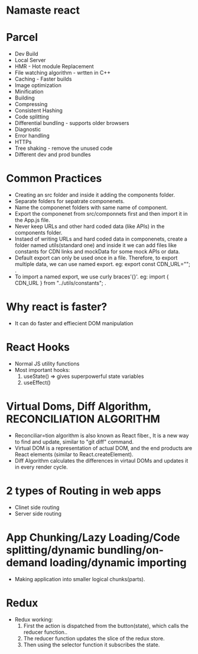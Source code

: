 # Namaste react

# Parcel
- Dev Build
- Local Server
- HMR - Hot module Replacement
- File watching algorithm - wrtten in C++
- Caching - Faster builds
- Image optimization
- Minification
- Building
- Compressing
- Consistent Hashing
- Code splitting
- Differential bundling - supports older browsers
- Diagnostic
- Error handling
- HTTPs
- Tree shaking - remove the unused code
- Different dev and prod bundles


# Common Practices
- Creating an src folder and inside it adding the components folder.
- Separate folders for sepatrate componenets.
- Name the componenet folders with same name of component.
- Export the componenet from src/componnets first and then import it in the App.js file.
- Never keep URLs and other hard coded data (like APIs) in the components folder.
- Instaed of writing URLs and hard coded data in componenets, create a folder named utils(standard one) and inside it we can add files like      constants for CDN links and mockData for some mock APIs or data.
- Default export can only be used once in a file. Therefore, to export multiple data, we can use named export. eg: export const CDN_URL=""; .
- To import a named export, we use curly braces'{}'. eg: import { CDN_URL } from "../utils/constants"; .


# Why react is faster?
- It can do faster and effiecient DOM manipulation

# React Hooks
- Normal JS utility functions
- Most important hooks:
    1. useState() => gives superpowerful state variables
    2. useEffect()

# Virtual Doms, Diff Algorithm, RECONCILIATION ALGORITHM
- Reconciliar=tion algorithm is also known as React fiber., It is a new way to find and update, similar to "git diff" command.
- Virtual DOM is a representation of actual DOM, and the end products are React elements (similar to React.createElement).
- Diff Algorithm calculates the differences in virtaul DOMs and updates it in every render cycle.

# 2 types of Routing in web apps
- Clinet side routing
- Server side routing

# App Chunking/Lazy Loading/Code splitting/dynamic bundling/on-demand loading/dynamic importing
- Making application into smaller logical chunks(parts).

# Redux
- Redux working:
  1. First the action is dispatched from the button(state), which calls the reducer function..
  2. The reducer function updates the slice of the redux store.
  3. Then using the selector function it subscribes the state.